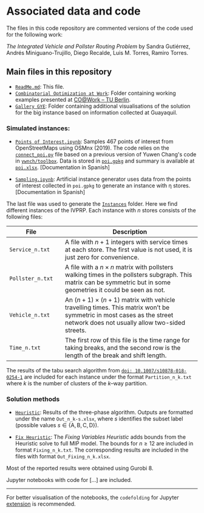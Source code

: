 

# Associated data and code

The files in this code repository are commented versions of the code used for the following work:

_The Integrated Vehicle and Pollster Routing Problem_ by Sandra Gutiérrez, Andrés Miniguano-Trujillo, Diego Recalde, Luis M. Torres, Ramiro Torres.

## Main files in this repository

* [`ReadMe.md`](README.md): This file.
* [`Combinatorial Optimization at Work`](Combinatorial%20Optimization%20At%20Work): Folder containing working examples presented at [CO@Work – TU Berlin](https://co-at-work.zib.de/berlin2020/).
* [`Gallery GYE`](Gallery%20GYE): Folder containing additional visualisations of the solution for the big instance based on information collected at Guayaquil.

### Simulated instances: 

* [`Points of Interest.ipynb`](Points%20of%20Interest.ipynb): Samples 467 points of interest from OpenStreetMaps using OSMnx (2019). The code relies on the [`connect_poi.py`](connect_poi.py) file based on a previous version of Yuwen Chang's code in
[`ywnch/toolbox`](https://github.com/ywnch/toolbox/tree/e5c0b59556d4346cb4de6f716eaa0b9d2d9f354c).
Data is stored in [`poi.gpkg`](poi.gpkg) and summary is available at [`poi.xlsx`](poi.xlsx). [Documentation in Spanish]

* [`Sampling.ipynb`](Sampling.ipynb): Artificial instance generator uses data from the points of interest collected in `poi.gpkg` to generate an instance with η stores. [Documentation in Spanish]

The last file was used to generate the [`Instances`](Instances) folder. Here we find different instances of the IVPRP.
Each instance with $n$ stores consists of the following files:

| File             |   | Description                                                                                                                                                                 |
|------------------|---|-----------------------------------------------------------------------------------------------------------------------------------------------------------------------------|
| `Service_n.txt`  |   | A file with $n+1$ integers with service times at each store.  The first value is not used, it is just zero for convenience.                                                 |
| `Pollster_n.txt` |   | A file with a $n\times n$ matrix with pollsters walking times  in the pollsters subgraph. This matrix can be symmetric but in  some geometries it could be seen as not.     |
| `Vehicle_n.txt`  |   | An $(n+1)\times (n+1)$ matrix with vehicle travelling times.  This matrix won’t be symmetric in most cases as the street  network does not usually allow two-sided streets. |
| `Time_n.txt`     |   | The first row of this file is the time range for taking breaks,  and the second row is the length of the break and shift length.                                            |


The results of the tabu search algorithm from [`doi: 10.1007/s10878-018-0254-1`](https://doi.org/10.1007/s10878-018-0254-1) are included for each instance under the format `Partition_n_k.txt` where $k$ is the number of clusters of the $k$–way partition.



### Solution methods


* [`Heuristic`](Heuristic): Results of the three-phase algorithm. Outputs are formatted under the name `Out_n_k-s.xlsx`, where $s$ identifies the subset label (possible values $s \in \{\text{A},\text{B},\text{C},\text{D}\}$).

* [`Fix Heuristic`](Fix%20Heuristic):
The _Fixing Variables Heuristic_ adds bounds from the Heuristic solve to full MIP model. The bounds for $n\geq 12$ are included in format `Fixing_n_k.txt`. The corresponding results are included in the files with format `Out_Fixing_n_k.xlsx`.



Most of the reported results were obtained using Gurobi 8.


Jupyter notebooks with code for [...] are included. 




---

For better visualisation of the notebooks, the `codefolding` for Jupyter [extension](https://jupyter-contrib-nbextensions.readthedocs.io/en/latest/) is recommended.





